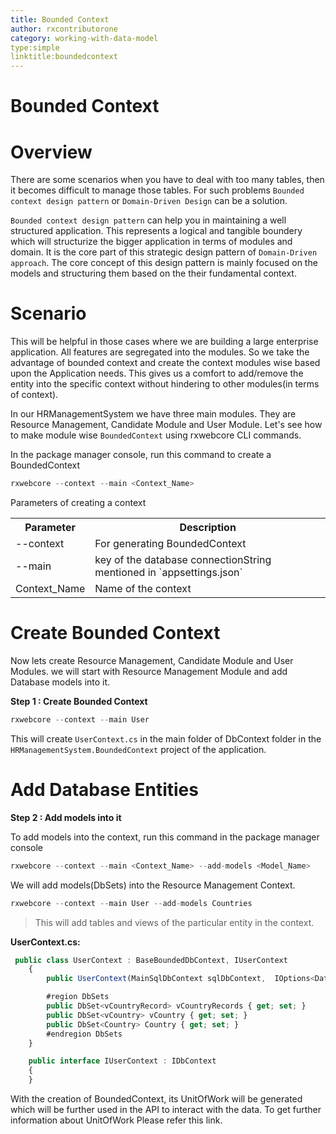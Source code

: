 ```yaml
---
title: Bounded Context
author: rxcontributorone
category: working-with-data-model  
type:simple
linktitle:boundedcontext
---
```

# Bounded Context


# Overview 

There are some scenarios when you have to deal with too many tables, then it becomes difficult to manage those tables. For such problems `Bounded context design pattern` or `Domain-Driven Design` can be a solution.

`Bounded context design pattern` can help you in maintaining a well structured application. This represents a logical and tangible boundery which will structurize the bigger application in terms of modules and domain. It is the core part of this strategic design pattern of `Domain-Driven approach`. The core concept of this design pattern is mainly focused on the models and structuring them based on the their fundamental context. 

# Scenario
This will be helpful in those cases where we are building a large enterprise application. All features are segregated into the modules. So we take the advantage of bounded context and create the context modules wise based upon the Application needs. This gives us a comfort to add/remove the entity into the specific context without hindering to other modules(in terms of context).

In our HRManagementSystem we have three main modules. They are Resource Management, Candidate Module and User Module. Let's see how to make module wise `BoundedContext` using rxwebcore CLI commands.

In the package manager console, run this command to create a BoundedContext

````js
rxwebcore --context --main <Context_Name>
````

Parameters of creating a context 

<table class="table table-bordered table-striped">
<tr><th>Parameter</th><th>Description</th></tr>
<tr><td>--context</td><td>For generating BoundedContext</td></tr>
<tr><td>--main</td><td>key of the database connectionString mentioned in `appsettings.json`</td></tr>
<tr><td>Context_Name</td><td>Name of the context</td></tr>
</table>

# Create Bounded Context

Now lets create Resource Management, Candidate Module and User Modules. we will start with Resource Management Module and add Database models into it.

**Step 1 : Create Bounded Context**

````js
rxwebcore --context --main User
````

This will create `UserContext.cs` in the main folder of DbContext folder in the `HRManagementSystem.BoundedContext` project of the application. 

# Add Database Entities

**Step 2 : Add models into it**

To add models into the context, run this command in the package manager console

````js
rxwebcore --context --main <Context_Name> --add-models <Model_Name>
````

We will add models(DbSets) into the Resource Management Context.

````js
rxwebcore --context --main User --add-models Countries
````
> This will add tables and views of the particular entity in the context.

**UserContext.cs:** 
````js
 public class UserContext : BaseBoundedDbContext, IUserContext
    {
        public UserContext(MainSqlDbContext sqlDbContext,  IOptions<DatabaseConfig> databaseConfig, IHttpContextAccessor contextAccessor,TenantDbConnectionInfo tenantDbConnection): base(sqlDbContext, databaseConfig.Value, contextAccessor,tenantDbConnection){ }

        #region DbSets
        public DbSet<vCountryRecord> vCountryRecords { get; set; }
        public DbSet<vCountry> vCountry { get; set; }
        public DbSet<Country> Country { get; set; }
        #endregion DbSets
    }

    public interface IUserContext : IDbContext
    {
    }
```` 

With the creation of BoundedContext, its UnitOfWork will be generated which will be further used in the API to interact with the data. To get further information about UnitOfWork Please refer this link.


